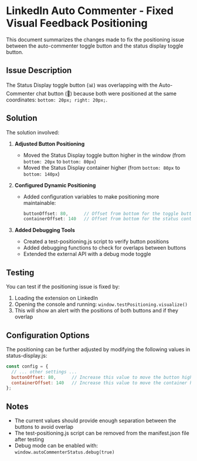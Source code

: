 # LinkedIn Auto Commenter - Fixed Visual Feedback Positioning

This document summarizes the changes made to fix the positioning issue between the auto-commenter toggle button and the status display toggle button.

## Issue Description

The Status Display toggle button (📊) was overlapping with the Auto-Commenter chat button (💬) because both were positioned at the same coordinates: `bottom: 20px; right: 20px;`.

## Solution

The solution involved:

1. **Adjusted Button Positioning**
   - Moved the Status Display toggle button higher in the window (from `bottom: 20px` to `bottom: 80px`)
   - Moved the Status Display container higher (from `bottom: 80px` to `bottom: 140px`)

2. **Configured Dynamic Positioning**
   - Added configuration variables to make positioning more maintainable:
     ```javascript
     buttonOffset: 80,      // Offset from bottom for the toggle button
     containerOffset: 140   // Offset from bottom for the status container
     ```

3. **Added Debugging Tools**
   - Created a test-positioning.js script to verify button positions
   - Added debugging functions to check for overlaps between buttons
   - Extended the external API with a debug mode toggle

## Testing

You can test if the positioning issue is fixed by:

1. Loading the extension on LinkedIn
2. Opening the console and running: `window.testPositioning.visualize()`
3. This will show an alert with the positions of both buttons and if they overlap

## Configuration Options

The positioning can be further adjusted by modifying the following values in status-display.js:

```javascript
const config = {
  // ... other settings ...
  buttonOffset: 80,      // Increase this value to move the button higher
  containerOffset: 140   // Increase this value to move the container higher
};
```

## Notes

- The current values should provide enough separation between the buttons to avoid overlap
- The test-positioning.js script can be removed from the manifest.json file after testing
- Debug mode can be enabled with: `window.autoCommenterStatus.debug(true)`

